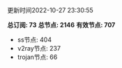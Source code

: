 更新时间2022-10-27 23:30:55

**总订阅: 73**
**总节点: 2146**
**有效节点: 707**
- ss节点: 404
- v2ray节点: 237
- trojan节点: 66
